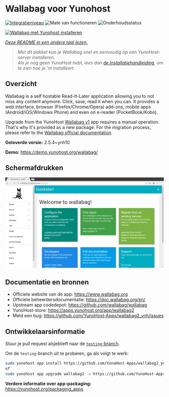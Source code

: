 <!--
NB: Deze README is automatisch gegenereerd door <https://github.com/YunoHost/apps/tree/master/tools/readme_generator>
Hij mag NIET handmatig aangepast worden.
-->

# Wallabag voor Yunohost

[![Integratieniveau](https://apps.yunohost.org/badge/integration/wallabag2)](https://ci-apps.yunohost.org/ci/apps/wallabag2/)
![Mate van functioneren](https://apps.yunohost.org/badge/state/wallabag2)
![Onderhoudsstatus](https://apps.yunohost.org/badge/maintained/wallabag2)

[![Wallabag met Yunohost installeren](https://install-app.yunohost.org/install-with-yunohost.svg)](https://install-app.yunohost.org/?app=wallabag2)

*[Deze README in een andere taal lezen.](./ALL_README.md)*

> *Met dit pakket kun je Wallabag snel en eenvoudig op een YunoHost-server installeren.*  
> *Als je nog geen YunoHost hebt, lees dan [de installatiehandleiding](https://yunohost.org/install), om te zien hoe je 'm installeert.*

## Overzicht

Wallabag is a self hostable Read-It-Later application allowing you to not miss any content anymore. Click, save, read it when you can.
It provides a web interface, browser (Firefox/Chrome/Opera) add-ons, mobile apps (Android/iOS/Windows Phone) and even on e-reader (PocketBook/Kobo).

Upgrade from the YunoHost [Wallabag v1](https://github.com/YunoHost-Apps/wallabag_ynh) app requires a manual operation. That's why it's provided as a new package. For the migration process, please refer to the [Wallabag official documentation](https://doc.wallabag.org/en/user/import/wallabagv1.html).


**Geleverde versie:** 2.5.4~ynh10

**Demo:** <https://demo.yunohost.org/wallabag/>

## Schermafdrukken

![Schermafdrukken van Wallabag](./doc/screenshots/screenshot1.webp)

## Documentatie en bronnen

- Officiele website van de app: <https://www.wallabag.org>
- Officiele beheerdersdocumentatie: <https://doc.wallabag.org/en/>
- Upstream app codedepot: <https://github.com/wallabag/wallabag>
- YunoHost-store: <https://apps.yunohost.org/app/wallabag2>
- Meld een bug: <https://github.com/YunoHost-Apps/wallabag2_ynh/issues>

## Ontwikkelaarsinformatie

Stuur je pull request alsjeblieft naar de [`testing`-branch](https://github.com/YunoHost-Apps/wallabag2_ynh/tree/testing).

Om de `testing`-branch uit te proberen, ga als volgt te werk:

```bash
sudo yunohost app install https://github.com/YunoHost-Apps/wallabag2_ynh/tree/testing --debug
of
sudo yunohost app upgrade wallabag2 -u https://github.com/YunoHost-Apps/wallabag2_ynh/tree/testing --debug
```

**Verdere informatie over app-packaging:** <https://yunohost.org/packaging_apps>
